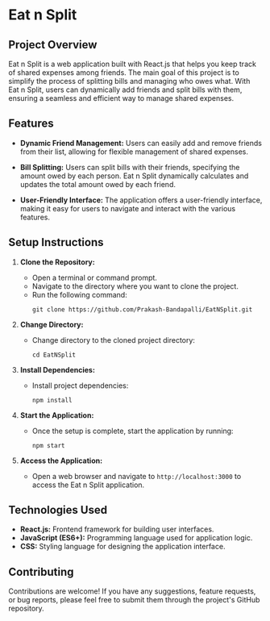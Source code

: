 # Eat n Split

## Project Overview

Eat n Split is a web application built with React.js that helps you keep track of shared expenses among friends. The main goal of this project is to simplify the process of splitting bills and managing who owes what. With Eat n Split, users can dynamically add friends and split bills with them, ensuring a seamless and efficient way to manage shared expenses.

## Features

- **Dynamic Friend Management:** Users can easily add and remove friends from their list, allowing for flexible management of shared expenses.
  
- **Bill Splitting:** Users can split bills with their friends, specifying the amount owed by each person. Eat n Split dynamically calculates and updates the total amount owed by each friend.

- **User-Friendly Interface:** The application offers a user-friendly interface, making it easy for users to navigate and interact with the various features.

## Setup Instructions

1. **Clone the Repository:**
   - Open a terminal or command prompt.
   - Navigate to the directory where you want to clone the project.
   - Run the following command:
     ```
     git clone https://github.com/Prakash-Bandapalli/EatNSplit.git
     ```

2. **Change Directory:**
   - Change directory to the cloned project directory:
     ```
     cd EatNSplit
     ```

3. **Install Dependencies:**
   - Install project dependencies:
     ```
     npm install
     ```

4. **Start the Application:**
   - Once the setup is complete, start the application by running:
     ```
     npm start
     ```

5. **Access the Application:**
   - Open a web browser and navigate to `http://localhost:3000` to access the Eat n Split application.

## Technologies Used

- **React.js:** Frontend framework for building user interfaces.
- **JavaScript (ES6+):** Programming language used for application logic.
- **CSS:** Styling language for designing the application interface.

## Contributing

Contributions are welcome! If you have any suggestions, feature requests, or bug reports, please feel free to submit them through the project's GitHub repository.
